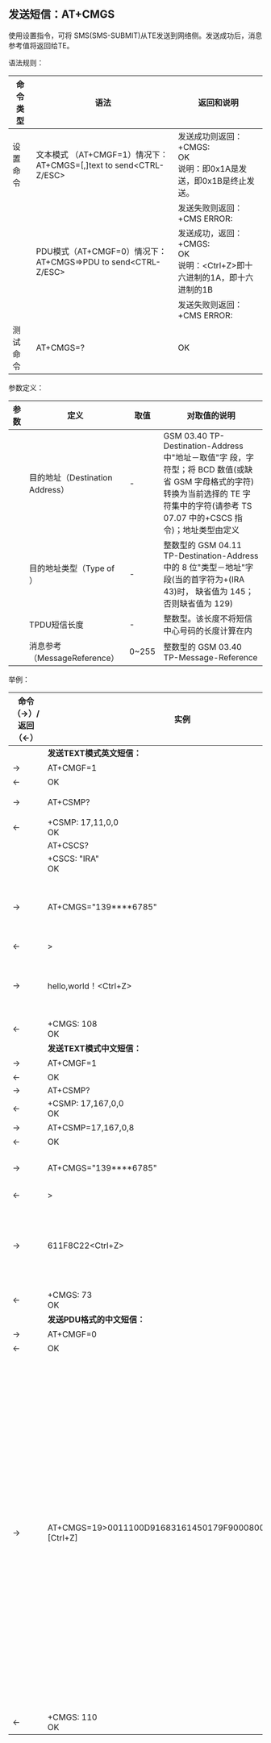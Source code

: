 ## 发送短信：AT+CMGS

使用设置指令，可将 SMS(SMS-SUBMIT)从TE发送到网络侧。发送成功后，消息参考值<mr>将返回给TE。

语法规则：

| 命令类型 | 语法                                                         | 返回和说明                                                   |
| -------- | ------------------------------------------------------------ | ------------------------------------------------------------ |
| 设置命令 | 文本模式 （AT+CMGF=1）情况下：AT+CMGS=<da>[,<toda>]<CR>text to send<CTRL-Z/ESC> | 发送成功则返回：+CMGS:<mr> <br>OK<br>说明：<CTRL-Z>即0x1A是发送，<ESC>即0x1B是终止发送。 |
|          |                                                              | 发送失败则返回：<br>+CMS ERROR:<err>                         |
|          | PDU模式（AT+CMGF=0）情况下：AT+CMGS=<length><CR>>PDU to send<CTRL-Z/ESC> | 发送成功，返回：<br>+CMGS:<mr><br> OK<br>说明：<Ctrl+Z>即十六进制的1A，<ESC>即十六进制的1B |
|          |                                                              | 发送失败则返回：<br>+CMS ERROR: <err>                        |
| 测试命令 | AT+CMGS=?                                                    | OK                                                           |

 

参数定义：

| 参数     | 定义                            | 取值  | 对取值的说明                                                 |
| -------- | ------------------------------- | ----- | ------------------------------------------------------------ |
| <da>     | 目的地址（Destination Address） | -     | GSM 03.40 TP-Destination-Address 中"地址－取值"字 段，字符型；将 BCD 数值(或缺省 GSM 字母格式的字符) 转换为当前选择的 TE 字符集中的字符(请参考 TS 07.07 中的+CSCS 指令)；地址类型由<toda>定义 |
| <toda>   | 目的地址类型（Type of <da>）    | -     | 整数型的 GSM 04.11 TP-Destination-Address 中的 8 位"类型－地址"字段(当<da>的首字符为+(IRA 43)时， 缺省值为 145；否则缺省值为 129) |
| <length> | TPDU短信长度                    | -     | 整数型。该长度不将短信中心号码的长度计算在内                 |
| <mr>     | 消息参考（MessageReference）    | 0~255 | 整数型的 GSM 03.40 TP-Message-Reference                      |

 

举例：

| 命令（→）/  返回（←） | 实例                                                         | 解释和说明                                                   |
| --------------------- | ------------------------------------------------------------ | ------------------------------------------------------------ |
|                       | **发送TEXT模式英文短信：**                                   |                                                              |
| →                     | AT+CMGF=1                                                    | 设置为TEXT模式                                               |
| ←                     | OK                                                           |                                                              |
| →                     | AT+CSMP?                                                     | 查询当前的TEXT模式短信参数                                   |
| ←                     | +CSMP: 17,11,0,0 <br>OK                                      | 当前的<dcs>=0 （GSM）                                        |
|                       | AT+CSCS?                                                     |                                                              |
|                       | +CSCS: "IRA" <br>OK                                          |                                                              |
| →                     | AT+CMGS="139****6785"                                        | 发英文短信给测试手机。<br>注：139****6785是发送目的号码，请按照实际填写，不要照抄 |
| ←                     | >                                                            | 此时会返回>                                                  |
| →                     | hello,world！<Ctrl+Z>                                        | 返回>后，输入短信内容，例如：hello,world！然后输入    <Ctrl+Z>即0x1A就可以发送出去了 |
| ←                     | +CMGS: 108 <br>OK                                            | 发送成功，<mr>=108                                           |
|                       | **发送TEXT模式中文短信：**                                   |                                                              |
| →                     | AT+CMGF=1                                                    | 设置为TEXT模式                                               |
| ←                     | OK                                                           |                                                              |
| →                     | AT+CSMP?                                                     |                                                              |
| ←                     | +CSMP: 17,167,0,0 <br>OK                                     |                                                              |
| →                     | AT+CSMP=17,167,0,8                                           | 修改最后一个参数<dcs>=8                                      |
| ←                     | OK                                                           |                                                              |
| →                     | AT+CMGS="139****6785"                                        | 注：139****6785是发送目的号码，请按照实际填写，不要照抄      |
| ←                     | >                                                            | 此时会返回>                                                  |
| →                     | 611F8C22<Ctrl+Z>                                             | 返回>后，输入短信内容611F8C22，是16进制格式。即：0x610x1F0x8C0x22，<Ctrl+Z>发送，<Ctrl+Z>即十六进制的1A |
| ←                     | +CMGS: 73 <br>OK                                             | 发送成功                                                     |
|                       | **发送PDU格式的中文短信：**                                  |                                                              |
| →                     | AT+CMGF=0                                                    | 设置成PDU模式                                                |
| ←                     | OK                                                           |                                                              |
| →                     | AT+CMGS=19>0011100D91683161450179F900080004611F8C22 [Ctrl+Z] | 19-是PDU字符串的长度(短信中心单元不应包括在内)<br>00- 表示短信中心的长度为0，这种情况下发送短信的时候直接从SIM卡中取SCA。该00是短信中心单元，不计入PDU长度中<br>11- PDU短信首字节<br>![](../../../../../image/AT开发资料/AT Command Manual/718P/SMS command/sms6.png) <br>10- TP-MR，benchmark<br>0D- 目标地址（DA）长度<br>91683161450179F9- 目标地址（收信方号码）<br>00- Protocol Identifier (PID)<br>08- Data coding scheme (DCS)，8表示UCS2<br>00- Valid Period (VP)<br>04- User Data的长度<br>611F8C22- User Data，发送的短信内容（本例为中文"感谢") |
| ←                     | +CMGS: 110<br> OK                                            | 发送成功                                                     |
